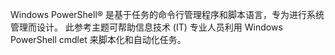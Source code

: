 <Token xmlns:xlink="http://www.w3.org/1999/xlink">Windows PowerShell® 是基于任务的命令行管理程序和脚本语言，专为进行系统管理而设计。 此参考主题可帮助信息技术 (IT) 专业人员利用 Windows PowerShell cmdlet 来脚本化和自动化任务。</Token>

<!--HONumber=Apr16_HO1-->



